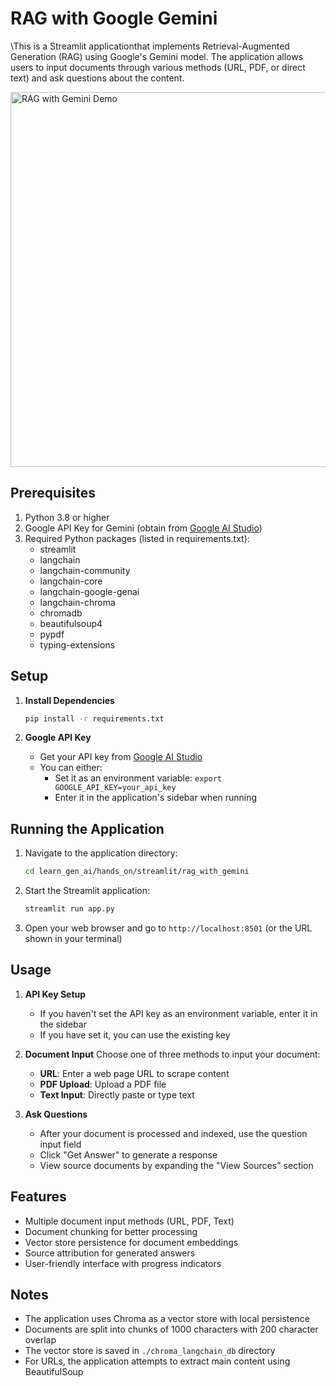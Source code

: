 # RAG with Google Gemini

\This is a Streamlit applicationthat implements Retrieval-Augmented Generation (RAG) using Google's Gemini model. The application allows users to input documents through various methods (URL, PDF, or direct text) and ask questions about the content.

<img src="../../assets/gemini_rag_build.jpg" alt="RAG with Gemini Demo" width="600">

## Prerequisites

1. Python 3.8 or higher
2. Google API Key for Gemini (obtain from [Google AI Studio](https://makersuite.google.com/app/apikey))
3. Required Python packages (listed in requirements.txt):
   - streamlit
   - langchain
   - langchain-community
   - langchain-core
   - langchain-google-genai
   - langchain-chroma
   - chromadb
   - beautifulsoup4
   - pypdf
   - typing-extensions

## Setup

1. **Install Dependencies**
   ```bash
   pip install -r requirements.txt
   ```

2. **Google API Key**
   - Get your API key from [Google AI Studio](https://makersuite.google.com/app/apikey)
   - You can either:
     - Set it as an environment variable: `export GOOGLE_API_KEY=your_api_key`
     - Enter it in the application's sidebar when running

## Running the Application

1. Navigate to the application directory:
   ```bash
   cd learn_gen_ai/hands_on/streamlit/rag_with_gemini
   ```

2. Start the Streamlit application:
   ```bash
   streamlit run app.py
   ```

3. Open your web browser and go to `http://localhost:8501` (or the URL shown in your terminal)

## Usage

1. **API Key Setup**
   - If you haven't set the API key as an environment variable, enter it in the sidebar
   - If you have set it, you can use the existing key

2. **Document Input**
   Choose one of three methods to input your document:
   - **URL**: Enter a web page URL to scrape content
   - **PDF Upload**: Upload a PDF file
   - **Text Input**: Directly paste or type text

3. **Ask Questions**
   - After your document is processed and indexed, use the question input field
   - Click "Get Answer" to generate a response
   - View source documents by expanding the "View Sources" section

## Features

- Multiple document input methods (URL, PDF, Text)
- Document chunking for better processing
- Vector store persistence for document embeddings
- Source attribution for generated answers
- User-friendly interface with progress indicators

## Notes

- The application uses Chroma as a vector store with local persistence
- Documents are split into chunks of 1000 characters with 200 character overlap
- The vector store is saved in `./chroma_langchain_db` directory
- For URLs, the application attempts to extract main content using BeautifulSoup
